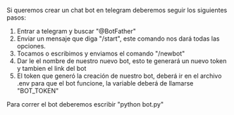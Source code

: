 Si queremos crear un chat bot en telegram deberemos seguir los siguientes pasos:
1. Entrar a telegram y buscar "@BotFather"
2. Enviar un mensaje que diga "/start", este comando nos dará todas las opciones.
3. Tocamos o escribimos y enviamos el comando  "/newbot"
4. Dar le el nombre de nuestro nuevo bot, esto te generará un nuevo token y tambien el link del bot
5. El token que generó la creación de nuestro bot, deberá ir en el archivo .env para que el bot funcione, la variable deberá de llamarse "BOT_TOKEN"

Para correr el bot deberemos escribir "python bot.py" 
